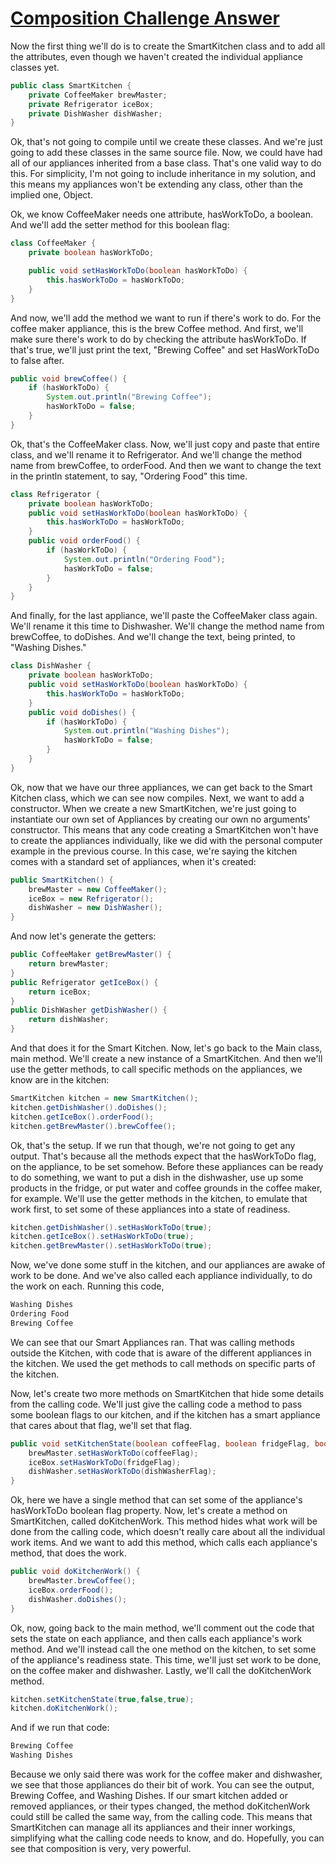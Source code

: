 # [Composition Challenge Answer]()

Now the first thing we'll do is to create the SmartKitchen class and to add all the attributes, 
even though we haven't created the individual appliance classes yet.

```java  
public class SmartKitchen {
    private CoffeeMaker brewMaster;
    private Refrigerator iceBox;
    private DishWasher dishWasher;
}
```

Ok, that's not going to compile until we create these classes. 
And we're just going to add these classes in the same source file. 
Now, we could have had all of our appliances inherited from a base class. 
That's one valid way to do this.
For simplicity, I'm not going to include inheritance in my solution, 
and this means my appliances won't be extending any class, other than the implied one, Object.

Ok, we know CoffeeMaker needs one attribute, hasWorkToDo, a boolean. 
And we'll add the setter method for this boolean flag:

```java  
class CoffeeMaker {
    private boolean hasWorkToDo;

    public void setHasWorkToDo(boolean hasWorkToDo) {
        this.hasWorkToDo = hasWorkToDo;
    }
}
```

And now, we'll add the method we want to run if there's work to do. For the coffee maker appliance, 
this is the brew Coffee method. 
And first, we'll make sure there's work to do by checking the attribute hasWorkToDo. 
If that's true, we'll just print the text, "Brewing Coffee" and set HasWorkToDo to false after.

```java  
public void brewCoffee() {
    if (hasWorkToDo) {
        System.out.println("Brewing Coffee");
        hasWorkToDo = false;
    }
}
```

Ok, that's the CoffeeMaker class. 
Now, we'll just copy and paste that entire class, and we'll rename it to Refrigerator.
And we'll change the method name from brewCoffee, to orderFood. 
And then we want to change the text in the println statement, to say, "Ordering Food" this time.

```java  
class Refrigerator {
    private boolean hasWorkToDo;
    public void setHasWorkToDo(boolean hasWorkToDo) {
        this.hasWorkToDo = hasWorkToDo;
    }
    public void orderFood() {
        if (hasWorkToDo) {
            System.out.println("Ordering Food");
            hasWorkToDo = false;
        }
    }
}
```

And finally, for the last appliance, we'll paste the CoffeeMaker class again. 
We'll rename it this time to Dishwasher.
We'll change the method name from brewCoffee, to doDishes. 
And we'll change the text, being printed, to "Washing Dishes."

```java  
class DishWasher {
    private boolean hasWorkToDo;
    public void setHasWorkToDo(boolean hasWorkToDo) {
        this.hasWorkToDo = hasWorkToDo;
    }
    public void doDishes() {
        if (hasWorkToDo) {
            System.out.println("Washing Dishes");
            hasWorkToDo = false;
        }
    }
}
```

Ok, now that we have our three appliances, we can get back to the Smart Kitchen class, 
which we can see now compiles. 
Next, we want to add a constructor. 
When we create a new SmartKitchen, we're just going to instantiate 
our own set of Appliances by creating our own no arguments' constructor. 
This means that any code creating a SmartKitchen won't have to create the appliances individually, 
like we did with the personal computer example in the previous course. 
In this case, we're saying the kitchen comes with a standard set of appliances, when it's created:

```java  
public SmartKitchen() {
    brewMaster = new CoffeeMaker();
    iceBox = new Refrigerator();
    dishWasher = new DishWasher();
}
```

And now let's generate the getters:

```java  
public CoffeeMaker getBrewMaster() {
    return brewMaster;
}
public Refrigerator getIceBox() {
    return iceBox;
}
public DishWasher getDishWasher() {
    return dishWasher;
}
```

And that does it for the Smart Kitchen. 
Now, let's go back to the Main class, main method. 
We'll create a new instance of a SmartKitchen. And then we'll use the getter methods, 
to call specific methods on the appliances, we know are in the kitchen:

```java  
SmartKitchen kitchen = new SmartKitchen();
kitchen.getDishWasher().doDishes();
kitchen.getIceBox().orderFood();
kitchen.getBrewMaster().brewCoffee();
```
Ok, that's the setup. 
If we run that though, we're not going to get any output. 
That's because all the methods expect that the hasWorkToDo flag, on the appliance, 
to be set somehow. 
Before these appliances can be ready to do something, we want to put a dish in the dishwasher, 
use up some products in the fridge, or put water and coffee grounds in the coffee maker, for example. 
We'll use the getter methods in the kitchen, to emulate that work first, to set some of these
appliances into a state of readiness.

```java  
kitchen.getDishWasher().setHasWorkToDo(true);
kitchen.getIceBox().setHasWorkToDo(true);
kitchen.getBrewMaster().setHasWorkToDo(true);
```

Now, we've done some stuff in the kitchen, and our appliances are awake of work to be done. 
And we've also called each appliance individually, to do the work on each. Running this code,

```java  
Washing Dishes
Ordering Food
Brewing Coffee
```

We can see that our Smart Appliances ran. 
That was calling methods outside the Kitchen, with code that is aware of the different appliances 
in the kitchen. 
We used the get methods to call methods on specific parts of the kitchen.
 
Now, let's create two more methods on SmartKitchen that hide some details from the calling code. 
We'll just give the calling code a method to pass some boolean flags to our kitchen, 
and if the kitchen has a smart appliance that cares about that flag, we'll set that flag.

```java  
public void setKitchenState(boolean coffeeFlag, boolean fridgeFlag, boolean dishWasherFlag) {
    brewMaster.setHasWorkToDo(coffeeFlag);
    iceBox.setHasWorkToDo(fridgeFlag);
    dishWasher.setHasWorkToDo(dishWasherFlag);
}
```

Ok, here we have a single method that can set some of the appliance's hasWorkToDo boolean flag property. 
Now, let's create a method on SmartKitchen, called doKitchenWork. 
This method hides what work will be done from the calling code, 
which doesn't really care about all the individual work items. 
And we want to add this method, which calls each appliance's method, that does the work.

```java  
public void doKitchenWork() {
    brewMaster.brewCoffee();
    iceBox.orderFood();
    dishWasher.doDishes();
}
```
                      
Ok, now, going back to the main method, we'll comment out the code that sets the state on each appliance, 
and then calls each appliance's work method. 
And we'll instead call the one method on the kitchen, to set some of the appliance's readiness state. 
This time, we'll just set work to be done, on the coffee maker and dishwasher. 
Lastly, we'll call the doKitchenWork method.

```java  
kitchen.setKitchenState(true,false,true);
kitchen.doKitchenWork();
```

And if we run that code:

```java  
Brewing Coffee
Washing Dishes
```

Because we only said there was work for the coffee maker and dishwasher, 
we see that those appliances do their bit of work. 
You can see the output, Brewing Coffee, and Washing Dishes. 
If our smart kitchen added or removed appliances, or their types changed, 
the method doKitchenWork could still be called the same way, from the calling code. 
This means that SmartKitchen can manage all its appliances and their inner workings, 
simplifying what the calling code needs to know, and do. 
Hopefully, you can see that composition is very, very powerful.